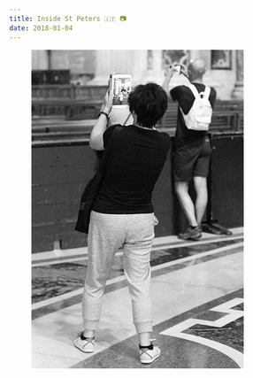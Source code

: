 ```yaml
---
title: Inside St Peters 🇮🇹 📷
date: 2018-01-04
---
```


<figure class="kg-card kg-image-card"><img src="/img/92InsideStPeters------.jpg" class="kg-image" alt loading="lazy" width="384" height="576"></figure>